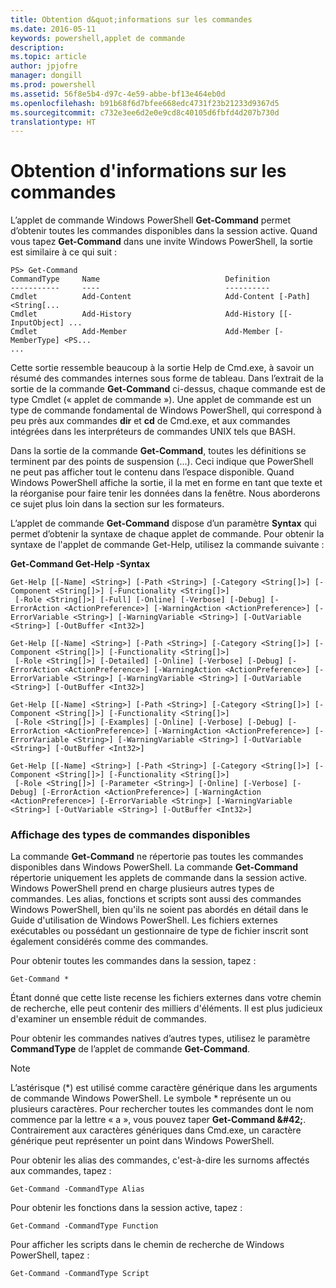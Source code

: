 ```yaml
---
title: Obtention d&quot;informations sur les commandes
ms.date: 2016-05-11
keywords: powershell,applet de commande
description: 
ms.topic: article
author: jpjofre
manager: dongill
ms.prod: powershell
ms.assetid: 56f8e5b4-d97c-4e59-abbe-bf13e464eb0d
ms.openlocfilehash: b91b68f6d7bfee668edc4731f23b21233d9367d5
ms.sourcegitcommit: c732e3ee6d2e0e9cd8c40105d6fbfd4d207b730d
translationtype: HT
---
```

# <a name="getting-information-about-commands"></a>Obtention d'informations sur les commandes
L’applet de commande Windows PowerShell **Get-Command** permet d’obtenir toutes les commandes disponibles dans la session active. Quand vous tapez **Get-Command** dans une invite Windows PowerShell, la sortie est similaire à ce qui suit :

```
PS> Get-Command
CommandType     Name                            Definition
-----------     ----                            ----------
Cmdlet          Add-Content                     Add-Content [-Path] <String[...
Cmdlet          Add-History                     Add-History [[-InputObject] ...
Cmdlet          Add-Member                      Add-Member [-MemberType] <PS...
...
```

Cette sortie ressemble beaucoup à la sortie Help de Cmd.exe, à savoir un résumé des commandes internes sous forme de tableau. Dans l’extrait de la sortie de la commande **Get-Command** ci-dessus, chaque commande est de type Cmdlet (« applet de commande »). Une applet de commande est un type de commande fondamental de Windows PowerShell, qui correspond à peu près aux commandes **dir** et **cd** de Cmd.exe, et aux commandes intégrées dans les interpréteurs de commandes UNIX tels que BASH.

Dans la sortie de la commande **Get-Command**, toutes les définitions se terminent par des points de suspension (...). Ceci indique que PowerShell ne peut pas afficher tout le contenu dans l’espace disponible. Quand Windows PowerShell affiche la sortie, il la met en forme en tant que texte et la réorganise pour faire tenir les données dans la fenêtre. Nous aborderons ce sujet plus loin dans la section sur les formateurs.

L’applet de commande **Get-Command** dispose d’un paramètre **Syntax** qui permet d’obtenir la syntaxe de chaque applet de commande. Pour obtenir la syntaxe de l'applet de commande Get-Help, utilisez la commande suivante :

**Get-Command Get-Help -Syntax**

```
Get-Help [[-Name] <String>] [-Path <String>] [-Category <String[]>] [-Component <String[]>] [-Functionality <String[]>]
 [-Role <String[]>] [-Full] [-Online] [-Verbose] [-Debug] [-ErrorAction <ActionPreference>] [-WarningAction <ActionPreference>] [-ErrorVariable <String>] [-WarningVariable <String>] [-OutVariable <String>] [-OutBuffer <Int32>]

Get-Help [[-Name] <String>] [-Path <String>] [-Category <String[]>] [-Component <String[]>] [-Functionality <String[]>]
 [-Role <String[]>] [-Detailed] [-Online] [-Verbose] [-Debug] [-ErrorAction <ActionPreference>] [-WarningAction <ActionPreference>] [-ErrorVariable <String>] [-WarningVariable <String>] [-OutVariable <String>] [-OutBuffer <Int32>]

Get-Help [[-Name] <String>] [-Path <String>] [-Category <String[]>] [-Component <String[]>] [-Functionality <String[]>]
 [-Role <String[]>] [-Examples] [-Online] [-Verbose] [-Debug] [-ErrorAction <ActionPreference>] [-WarningAction <ActionPreference>] [-ErrorVariable <String>] [-WarningVariable <String>] [-OutVariable <String>] [-OutBuffer <Int32>]

Get-Help [[-Name] <String>] [-Path <String>] [-Category <String[]>] [-Component <String[]>] [-Functionality <String[]>]
 [-Role <String[]>] [-Parameter <String>] [-Online] [-Verbose] [-Debug] [-ErrorAction <ActionPreference>] [-WarningAction <ActionPreference>] [-ErrorVariable <String>] [-WarningVariable <String>] [-OutVariable <String>] [-OutBuffer <Int32>]
```

### <a name="displaying-available-command-types"></a>Affichage des types de commandes disponibles
La commande **Get-Command** ne répertorie pas toutes les commandes disponibles dans Windows PowerShell. La commande **Get-Command** répertorie uniquement les applets de commande dans la session active. Windows PowerShell prend en charge plusieurs autres types de commandes. Les alias, fonctions et scripts sont aussi des commandes Windows PowerShell, bien qu'ils ne soient pas abordés en détail dans le Guide d'utilisation de Windows PowerShell. Les fichiers externes exécutables ou possédant un gestionnaire de type de fichier inscrit sont également considérés comme des commandes.

Pour obtenir toutes les commandes dans la session, tapez :

```
Get-Command *
```

Étant donné que cette liste recense les fichiers externes dans votre chemin de recherche, elle peut contenir des milliers d'éléments. Il est plus judicieux d'examiner un ensemble réduit de commandes.

Pour obtenir les commandes natives d’autres types, utilisez le paramètre **CommandType** de l’applet de commande **Get-Command**.

> [!NOTE]
> L’astérisque (\*) est utilisé comme caractère générique dans les arguments de commande Windows PowerShell. Le symbole \* représente un ou plusieurs caractères. Pour rechercher toutes les commandes dont le nom commence par la lettre « a », vous pouvez taper **Get-Command \&#42;**. Contrairement aux caractères génériques dans Cmd.exe, un caractère générique peut représenter un point dans Windows PowerShell.

Pour obtenir les alias des commandes, c'est-à-dire les surnoms affectés aux commandes, tapez :

```
Get-Command -CommandType Alias
```

Pour obtenir les fonctions dans la session active, tapez :

```
Get-Command -CommandType Function
```

Pour afficher les scripts dans le chemin de recherche de Windows PowerShell, tapez :

```
Get-Command -CommandType Script
```

